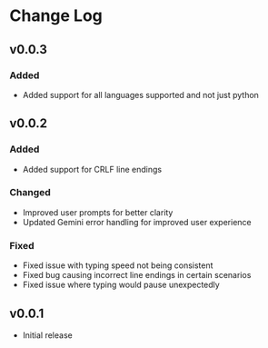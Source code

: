 # Change Log

## v0.0.3

### Added

- Added support for all languages supported and not just python

## v0.0.2

### Added

- Added support for CRLF line endings

### Changed

- Improved user prompts for better clarity
- Updated Gemini error handling for improved user experience

### Fixed

- Fixed issue with typing speed not being consistent
- Fixed bug causing incorrect line endings in certain scenarios
- Fixed issue where typing would pause unexpectedly

## v0.0.1

- Initial release
